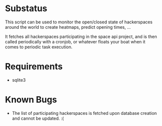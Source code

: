 # Substatus

This script can be used to monitor the open/closed state of 
hackerspaces around the world to create heatmaps, predict opening times, ...

It fetches all hackerspaces participating in the space api project, and is then called periodically with a cronjob, or whatever floats your boat when it comes to periodic task execution.

# Requirements

* sqlite3

# Known Bugs

* The list of participating hackerspaces is fetched upon database creation and cannot be updated. :(
